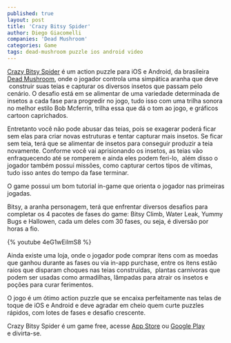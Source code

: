 ```yaml
---
published: true
layout: post
title: 'Crazy Bitsy Spider'
author: Diego Giacomelli
companies: 'Dead Mushroom'
categories: Game
tags: dead-mushroom puzzle ios android video 
---
```

[Crazy Bitsy Spider](http://www.deadmushroom.com/?page_id=27) é um action puzzle para iOS e Android, da brasileira [Dead Mushroom](http://www.deadmushroom.com/), onde o jogador controla uma simpática aranha que deve  construir suas teias e capturar os diversos insetos que passam pelo cenário. O desafio está em se alimentar de uma variedade determinada de insetos a cada fase para progredir no jogo, tudo isso com uma trilha sonora no melhor estilo Bob Mcferrin, trilha essa que dá o tom ao jogo, e gráficos cartoon caprichados.
 
Entretanto você não pode abusar das teias, pois se exagerar poderá ficar sem elas para criar novas estruturas e tentar capturar mais insetos. Se ficar sem teia, terá que se alimentar de insetos para conseguir produzir a teia novamente. Conforme você vai aprisionando os insetos, as teias vão enfraquecendo até se romperem e ainda eles podem feri-lo,  além disso o jogador também possui missões, como capturar certos tipos de vítimas, tudo isso antes do tempo da fase terminar.

O game possui um bom tutorial in-game que orienta o jogador nas primeiras jogadas.

Bitsy, a aranha personagem, terá que enfrentar diversos desafios para completar os 4 pacotes de fases do game: Bitsy Climb, Water Leak, Yummy Bugs e Hallowen, cada um deles com 30 fases, ou seja, é diversão por horas a fio.

{% youtube 4eG1wEilmS8 %}

Ainda existe uma loja, onde o jogador pode comprar itens com as moedas que ganhou durante as fases ou via in-app purchase, entre os itens estão raios que disparam choques nas teias construídas,  plantas carnívoras que podem ser usadas como armadilhas, lâmpadas para atrair os insetos e poções para curar ferimentos.

O jogo é um ótimo action puzzle que se encaixa perfeitamente nas telas de toque de iOS e Android e deve agradar em cheio quem curte puzzles rápidos, com lotes de fases e desafio crescente.

 Crazy Bitsy Spider é um game free, acesse [App Store](http://itunes.apple.com/us/app/crazy-bitsy-spider-free-game/id503029408?mt=8)
 ou [Google Play](https://play.google.com/store/apps/details?id=br.com.imaxgames.crazybitsyspider&amp;feature=search_result) e divirta-se.